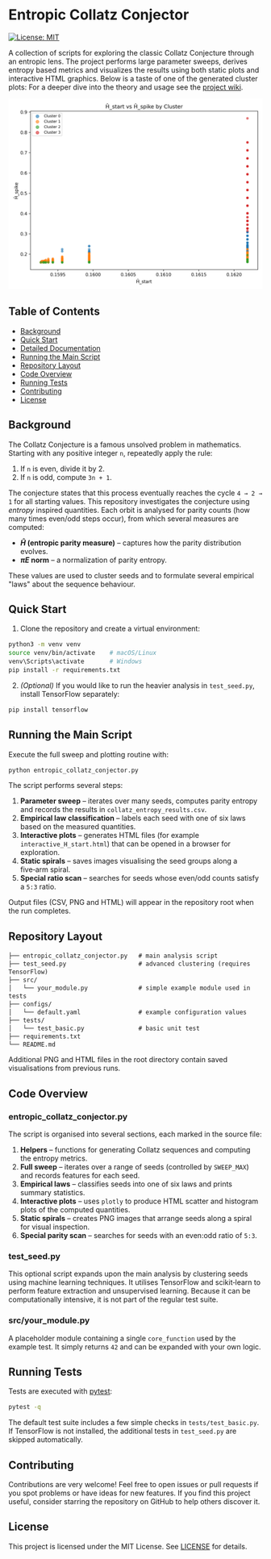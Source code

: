 # Entropic Collatz Conjector

[![License: MIT](https://img.shields.io/badge/License-MIT-blue.svg)](LICENSE)

A collection of scripts for exploring the classic Collatz Conjecture through an entropic lens. The project performs large parameter sweeps, derives entropy based metrics and visualizes the results using both static plots and interactive HTML graphics. Below is a taste of one of the generated cluster plots:
For a deeper dive into the theory and usage see the [project wiki](docs/README.md).

![Example clusters](clusters_2d.png)

## Table of Contents
- [Background](#background)
- [Quick Start](#quick-start)
- [Detailed Documentation](docs/README.md)
- [Running the Main Script](#running-the-main-script)
- [Repository Layout](#repository-layout)
- [Code Overview](#code-overview)
- [Running Tests](#running-tests)
- [Contributing](#contributing)
- [License](#license)

## Background
The Collatz Conjecture is a famous unsolved problem in mathematics. Starting with any positive integer `n`, repeatedly apply the rule:

1. If `n` is even, divide it by 2.
2. If `n` is odd, compute `3n + 1`.

The conjecture states that this process eventually reaches the cycle `4 → 2 → 1` for all starting values. This repository investigates the conjecture using *entropy* inspired quantities. Each orbit is analysed for parity counts (how many times even/odd steps occur), from which several measures are computed:

- **$\hat{H}$ (entropic parity measure)** – captures how the parity distribution evolves.
- **$\pi E$ norm** – a normalization of parity entropy.

These values are used to cluster seeds and to formulate several empirical "laws" about the sequence behaviour.

## Quick Start
1. Clone the repository and create a virtual environment:

```bash
python3 -m venv venv
source venv/bin/activate    # macOS/Linux
venv\Scripts\activate       # Windows
pip install -r requirements.txt
```

2. *(Optional)* If you would like to run the heavier analysis in `test_seed.py`, install TensorFlow separately:

```bash
pip install tensorflow
```

## Running the Main Script
Execute the full sweep and plotting routine with:

```bash
python entropic_collatz_conjector.py
```

The script performs several steps:

1. **Parameter sweep** – iterates over many seeds, computes parity entropy and records the results in `collatz_entropy_results.csv`.
2. **Empirical law classification** – labels each seed with one of six laws based on the measured quantities.
3. **Interactive plots** – generates HTML files (for example `interactive_H_start.html`) that can be opened in a browser for exploration.
4. **Static spirals** – saves images visualising the seed groups along a five‑arm spiral.
5. **Special ratio scan** – searches for seeds whose even/odd counts satisfy a `5:3` ratio.

Output files (CSV, PNG and HTML) will appear in the repository root when the run completes.

## Repository Layout
```
├── entropic_collatz_conjector.py   # main analysis script
├── test_seed.py                    # advanced clustering (requires TensorFlow)
├── src/
│   └── your_module.py              # simple example module used in tests
├── configs/
│   └── default.yaml                # example configuration values
├── tests/
│   └── test_basic.py               # basic unit test
├── requirements.txt
└── README.md
```
Additional PNG and HTML files in the root directory contain saved visualisations from previous runs.

## Code Overview
### entropic_collatz_conjector.py
The script is organised into several sections, each marked in the source file:
1. **Helpers** – functions for generating Collatz sequences and computing the entropy metrics.
2. **Full sweep** – iterates over a range of seeds (controlled by `SWEEP_MAX`) and records features for each seed.
3. **Empirical laws** – classifies seeds into one of six laws and prints summary statistics.
4. **Interactive plots** – uses `plotly` to produce HTML scatter and histogram plots of the computed quantities.
5. **Static spirals** – creates PNG images that arrange seeds along a spiral for visual inspection.
6. **Special parity scan** – searches for seeds with an even:odd ratio of `5:3`.

### test_seed.py
This optional script expands upon the main analysis by clustering seeds using machine learning techniques. It utilises TensorFlow and scikit‑learn to perform feature extraction and unsupervised learning. Because it can be computationally intensive, it is not part of the regular test suite.

### src/your_module.py
A placeholder module containing a single `core_function` used by the example test. It simply returns `42` and can be expanded with your own logic.

## Running Tests
Tests are executed with [pytest](https://pytest.readthedocs.io/):

```bash
pytest -q
```

The default test suite includes a few simple checks in `tests/test_basic.py`. If TensorFlow is not installed, the additional tests in `test_seed.py` are skipped automatically.

## Contributing
Contributions are very welcome! Feel free to open issues or pull requests if you
spot problems or have ideas for new features. If you find this project useful,
consider starring the repository on GitHub to help others discover it.

## License
This project is licensed under the MIT License. See [LICENSE](LICENSE) for details.
